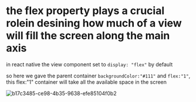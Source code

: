# the flex property plays a crucial rolein desining how much of a view will fill the screen along the main axis

in react native the view component set to ``` display: "flex" ``` by default

so here we gave the parent container ``` backgroundColor:"#111" ``` and ``` flex:"1" ```, this flex:"1" container will take all the available space in the screen

 ![b17c3485-ce98-4b35-9638-efe85104f0b2](https://github.com/user-attachments/assets/3456ecf8-c228-42d0-a169-e7f66fa5b0fc)

